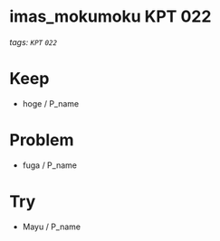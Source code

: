 # imas_mokumoku KPT 022

###### tags: `KPT` `022`

# Keep

- hoge / P_name

# Problem

- fuga / P_name

# Try

- Mayu / P_name
